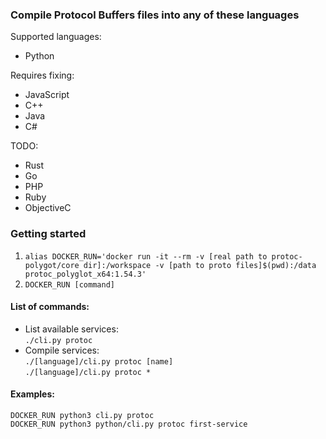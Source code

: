 ### Compile Protocol Buffers files into any of these languages
Supported languages:
- Python

Requires fixing:
- JavaScript
- C++
- Java
- C#

TODO:
- Rust
- Go
- PHP
- Ruby
- ObjectiveC

### Getting started
1) `alias DOCKER_RUN='docker run -it --rm -v [real path to protoc-polygot/core dir]:/workspace -v [path to proto files]$(pwd):/data protoc_polyglot_x64:1.54.3'`
2) `DOCKER_RUN [command]`

#### List of commands:
- List available services: \
  `./cli.py protoc`
- Compile services: \
  `./[language]/cli.py protoc [name]` \
  `./[language]/cli.py protoc *`

#### Examples:
`DOCKER_RUN python3 cli.py protoc` \
`DOCKER_RUN python3 python/cli.py protoc first-service`